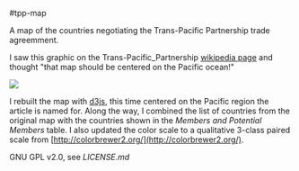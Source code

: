 #tpp-map

A map of the countries negotiating the Trans-Pacific Partnership trade agreemment.

I saw this graphic on the Trans-Pacific_Partnership [wikipedia page](https://en.m.wikipedia.org/wiki/Trans-Pacific_Partnership#Membership_and_accession) and thought "that map should be centered on the Pacific ocean!"

![](https://en.m.wikipedia.org/wiki/Trans-Pacific_Partnership#/image/File:TPP_enlargement.png)

I rebuilt the map with [d3js](http://d3js.org/), this time centered on the Pacific region the article is named for.  Along the way, I combined the list of countries from the original map with the countries shown in the *Members and Potential Members* table.  I also updated the color scale to a qualitative 3-class paired scale from [http://colorbrewer2.org/](http://colorbrewer2.org/). 

GNU GPL v2.0, see *LICENSE.md*